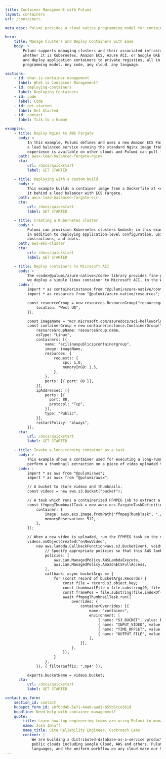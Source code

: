 ```yaml
---
title: Container Management with Pulumi
layout: containers
url: /containers

meta_desc: Pulumi provides a cloud native programming model for container management. Any code, any cloud, any app.

hero:
    title: Manage Clusters and Deploy Containers with Ease
    body: >
        Pulumi supports managing clusters and their associated infrastructure,
        whether it is Kubernetes, Amazon ECS, Azure ACI, or Google GKE. Build
        and deploy application containers to private registies, all in one
        programming model. Any code, any cloud, any language.

sections:
    - id: what-is-container-management
      label: What is Container Management?
    - id: deploying-containers
      label: Deploying Containers
    - id: code
      label: Code
    - id: get-started
      label: Get Started
    - id: contact
      label: Talk to a human

examples:
    - title: Deploy Nginx to AWS Fargate
      body: >
          In this example, Pulumi defines and uses a new Amazon ECS Fargate cluster, and creates
          a load balanced service running the standard Nginx image from the Docker Hub. The same
          experience is available on other clouds and Pulumi can pull from any container registry.
      path: awsx-load-balanced-fargate-nginx
      cta:
          url: /docs/quickstart
          label: GET STARTED

    - title: Deploying with a custom build
      body: >
          This example builds a container image from a Dockerfile at <code>./app</code> and deploys
          it behind a load balancer with ECS Fargate.
      path: awsx-load-balanced-fargate-ecr
      cta:
          url: /docs/quickstart
          label: GET STARTED

    - title: Creating a Kubernetes cluster
      body: >
          Pulumi can provision Kubernetes clusters &mdash; in this example, an AWS EKS cluster &mdash;
          in addition to deploying application-level configuration, using a standard set of languages,
          abstractions, and tools.
      path: aws-eks-cluster
      cta:
          url: /docs/quickstart
          label: GET STARTED

    - title: Deploy containers to Microsoft ACI
      body: >
          The <code>@pulumi/azure-native</code> library provides fine-grained control of Azure resources. In this example,
          we deploy a simple linux container to Microsoft ACI, in the West US zone.
      code: |
          import * as containerinstance from "@pulumi/azure-native/containerinstance";
          import * as resources from "@pulumi/azure-native/resources";

          const resourceGroup = new resources.ResourceGroup("resourcegroup", {
              location: "West US",
          });

          const imageName = "mcr.microsoft.com/azuredocs/aci-helloworld";
          const containerGroup = new containerinstance.ContainerGroup("containerGroup", {
              resourceGroupName: resourceGroup.name,
              osType: "Linux",
              containers: [{
                  name: "acilinuxpublicipcontainergroup",
                  image: imageName,
                  resources: {
                      requests: {
                          cpu: 1.0,
                          memoryInGB: 1.5,
                      },
                  },
                  ports: [{ port: 80 }],
              }],
              ipAddresses: [{
                  ports: [{
                    port: 80,
                    protocol: "Tcp",
                  }],
                  type: "Public",
              }],
              restartPolicy: "always",
          });
      cta:
          url: /docs/quickstart
          label: GET STARTED

    - title: Invoke a long-running container as a task
      body: >
          This example shows a container used for executing a long-running task. Here, we use a container to
          perform a thumbnail extraction on a piece of video uploaded to an S3 bucket.
      code: |
          import * as aws from "@pulumi/aws";
          import * as awsx from "@pulumi/awsx";

          // A bucket to store videos and thumbnails.
          const videos = new aws.s3.Bucket("bucket");

          // A task which runs a containerized FFMPEG job to extract a thumbnail image.
          const ffmpegThumbnailTask = new awsx.ecs.FargateTaskDefinition("ffmpegThumbTask", {
              container: {
                  image: awsx.ecs.Image.fromPath("ffmpegThumbTask", "./docker-ffmpeg-thumb"),
                  memoryReservation: 512,
              },
          });

          // When a new video is uploaded, run the FFMPEG task on the video file.
          videos.onObjectCreated("onNewVideo",
              new aws.lambda.CallbackFunction<aws.s3.BucketEvent, void>("onNewVideo", {
                  // Specify appropriate policies so that this AWS lambda can run EC2 tasks.
                  policies: [
                      aws.iam.ManagedPolicy.AWSLambdaExecute,
                      aws.iam.ManagedPolicy.AmazonECSFullAccess,
                  ],
                  callback: async bucketArgs => {
                      for (const record of bucketArgs.Records) {
                          const file = record.s3.object.key;
                          const thumbnailFile = file.substring(0, file.indexOf('_')) + '.jpg';
                          const framePos = file.substring(file.indexOf('_')+1, file.indexOf('.')).replace('-',':');
                          await ffmpegThumbnailTask.run({
                              overrides: {
                                  containerOverrides: [{
                                      name: "container",
                                      environment: [
                                          { name: "S3_BUCKET", value: bucketName.get() },
                                          { name: "INPUT_VIDEO", value: file },
                                          { name: "TIME_OFFSET", value: framePos },
                                          { name: "OUTPUT_FILE", value: thumbnailFile },
                                      ],
                                  }],
                              },
                          });
                      }
                  },
              }), { filterSuffix: ".mp4" });

          exports.bucketName = videos.bucket;
      cta:
          url: /docs/quickstart
          label: GET STARTED

contact_us_form:
    section_id: contact
    hubspot_form_id: abf0bd4b-5e71-44a9-aad1-b55b5cce561d
    headline: Need help with container management?
    quote:
        title: Learn how top engineering teams are using Pulumi to manage containers in any cloud.
        name: Josh Imhoff
        name_title: Site Reliability Engineer, Cockroach Labs
        content: |
            We are building a distributed-database-as-a-service product that runs on Kubernetes clusters across multiple
            public clouds including Google Cloud, AWS and others. Pulumi's declarative model, the support for familiar programming
            languages, and the uniform workflow on any cloud make our SRE team much more efficient.
---
```

